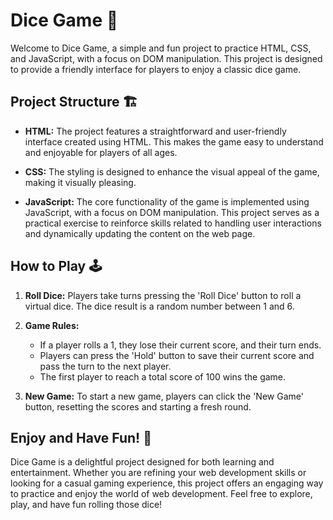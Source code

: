 # Dice Game 🎲

Welcome to Dice Game, a simple and fun project to practice HTML, CSS, and JavaScript, with a focus on DOM manipulation. This project is designed to provide a friendly interface for players to enjoy a classic dice game.

## Project Structure 🏗️

- **HTML:** The project features a straightforward and user-friendly interface created using HTML. This makes the game easy to understand and enjoyable for players of all ages.

- **CSS:** The styling is designed to enhance the visual appeal of the game, making it visually pleasing.

- **JavaScript:** The core functionality of the game is implemented using JavaScript, with a focus on DOM manipulation. This project serves as a practical exercise to reinforce skills related to handling user interactions and dynamically updating the content on the web page.

## How to Play 🕹️

1. **Roll Dice:** Players take turns pressing the 'Roll Dice' button to roll a virtual dice. The dice result is a random number between 1 and 6.

2. **Game Rules:**
   - If a player rolls a 1, they lose their current score, and their turn ends.
   - Players can press the 'Hold' button to save their current score and pass the turn to the next player.
   - The first player to reach a total score of 100 wins the game.

3. **New Game:** To start a new game, players can click the 'New Game' button, resetting the scores and starting a fresh round.

## Enjoy and Have Fun! 🤪

Dice Game is a delightful project designed for both learning and entertainment. Whether you are refining your web development skills or looking for a casual gaming experience, this project offers an engaging way to practice and enjoy the world of web development. Feel free to explore, play, and have fun rolling those dice!
